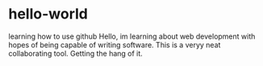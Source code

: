 # hello-world
learning how to use github
Hello, im learning about web development with hopes of being capable of writing software. This is a veryy neat collaborating tool. Getting the hang of it. 
